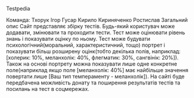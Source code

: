 Testpedia

Команда:
Тхорук Ігор
Гусар Кирило
Кириняченко Ростислав
Загальний опис
	Сайт представляє збірку тестів. Будь-який користувач може додавати, змінювати та проходити тести. Тест може оцінювати рівень знань і показувати оцінку по ньому. Тест може будувати психологічний(моральний, характеристичний, тощо) портрет і показувати більш розширену оцінк(тобто декілька полів, наприклад: [холерик: 10%, меланхолік: 40%, флегматик: 30%, сангвінік: 20%]). Також на основі портрету можна показувати лише одне конкретне поле(наприклад якщо поле [меланхолік: 40%] має найбільше значення повертати лише [Ваш тип темпераменту - меланхолік]). 
	На сайті буде передбачена можливість донату та поширення результатів тестів та посилань на тест в соцмережах.
